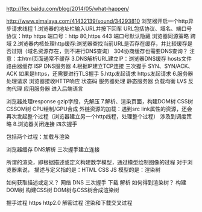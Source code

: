 http://fex.baidu.com/blog/2014/05/what-happen/

http://www.ximalaya.com/41432139/sound/34293810
浏览器开启一个http异步请求线程
1.浏览器的地址栏输入URL并按下回车
  URL包括协议、域名、端口号
  协议：http https
  端口号：http 80,https 443  端口号默认隐藏
  浏览器同源策略 跨域
2.浏览器内核处理http缓存:浏览器查找当前URL是否存在缓存，并比较缓存是否过期（域名资源存在，则不进行DNS查询）  304协商缓存也需要DNS查询？
  注意：主html页面通常不缓存
3.DNS解析URL建立IP：浏览器DNS缓存 hosts文件 路由器缓存  ISP DNS服务器
4.根据IP建立TCP连接 三次握手 SYN、SYN/ACK、ACK
  如果是https，还需要进行TLS握手
5.http发起请求
  https发起请求
6.服务器处理请求 浏览器接收HTTP响应 状态码
  服务器处理
  静态服务器 负载均衡 LVS 反向代理
  应用服务器
  进入后端语言

  浏览器处理response
  gzip字段，先解压
7.解析、渲染页面，构建DOM树 CSS树 CSSOM树 CPU绘制/GPU合成
  外链资源的加载：遇到src link属性的资源，还会再次发起整个过程（浏览器建立另一个http线程，处理整个过程）
                涉及到调度策略
8.浏览器关闭连接 四次握手





包括两个过程：加载与渲染

浏览器缓存
DNS解析
三次握手建立连接


所谓的渲染，即根据描述或定义构建数学模型，通过模型绘制图像的过程
对于浏览器来说，
描述与定义指的是：HTML CSS JS
模型的是：渲染树


如何获取描述或定义？
  网络 DNS 三次握手
  下载
  解析
如何得到渲染树？
  构建DOM树
  构建CSS树
  DOM树与CSS树合成渲染树
  
  
握手过程
https http2.0 解密过程
渲染和下载交叉过程